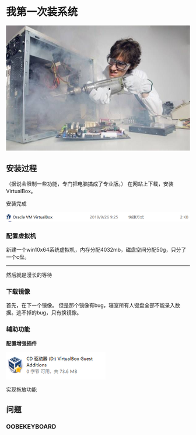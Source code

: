 # 我第一次装系统

![修电脑](/img/repair.jpg)

## 安装过程
（据说会限制一些功能，专门把电脑搞成了专业版。）
在网站上下载，安装VirtualBox。

安装完成

![virtualbox](/img/1.PNG)

### 配置虚拟机
新建一个win10x64系统虚拟机，内存分配4032mb，磁盘空间分配50g，只分了一个c盘。

---
然后就是漫长的等待


### 下载镜像
首先，在下一个镜像。
但是那个镜像有bug，寝室所有人键盘全部不能录入数据。逃不掉的bug，只有换镜像。

### 辅助功能

**配置增强插件**

![virtualbox guest](/img/3.PNG)

实现拖放功能
## 问题





### OOBEKEYBOARD

